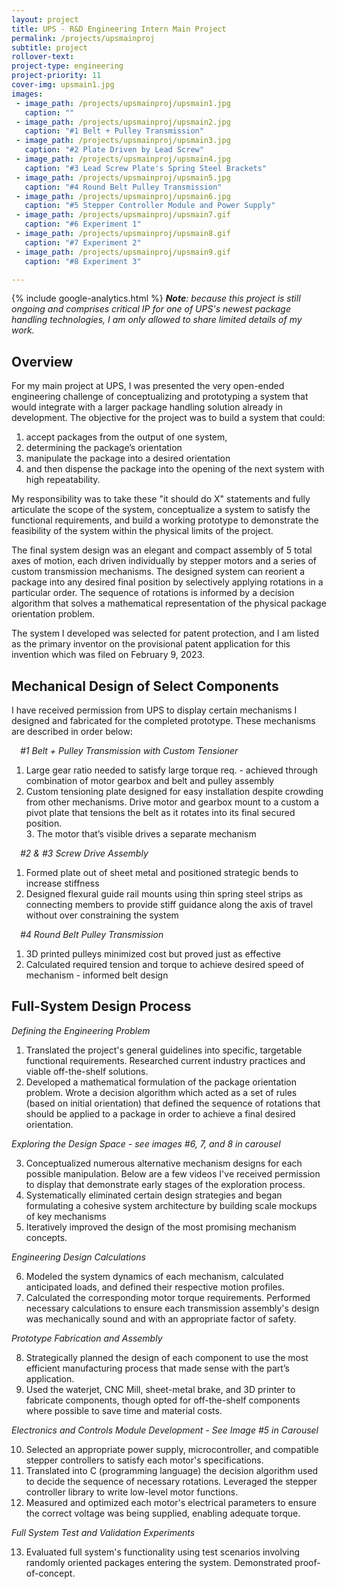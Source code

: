 ```yaml
---
layout: project
title: UPS - R&D Engineering Intern Main Project
permalink: /projects/upsmainproj
subtitle: project
rollover-text:
project-type: engineering
project-priority: 11
cover-img: upsmain1.jpg
images:
 - image_path: /projects/upsmainproj/upsmain1.jpg
   caption: ""
 - image_path: /projects/upsmainproj/upsmain2.jpg
   caption: "#1 Belt + Pulley Transmission"
 - image_path: /projects/upsmainproj/upsmain3.jpg
   caption: "#2 Plate Driven by Lead Screw"
 - image_path: /projects/upsmainproj/upsmain4.jpg
   caption: "#3 Lead Screw Plate's Spring Steel Brackets"
 - image_path: /projects/upsmainproj/upsmain5.jpg
   caption: "#4 Round Belt Pulley Transmission"
 - image_path: /projects/upsmainproj/upsmain6.jpg
   caption: "#5 Stepper Controller Module and Power Supply"
 - image_path: /projects/upsmainproj/upsmain7.gif
   caption: "#6 Experiment 1"
 - image_path: /projects/upsmainproj/upsmain8.gif
   caption: "#7 Experiment 2"
 - image_path: /projects/upsmainproj/upsmain9.gif
   caption: "#8 Experiment 3"

---
```

{% include google-analytics.html %}
<span style="font-style:oblique"><b>Note</b>: because this project is still ongoing and comprises critical IP for one of UPS's newest package handling technologies, I am only allowed to share limited details of my work.</span>

## Overview
For my main project at UPS, I was presented the very open-ended engineering challenge of conceptualizing and prototyping a system that would integrate with a larger package handling solution already in development. The objective for the project was to build a system that could:
1.  accept packages from the output of one system,
2.  determining the package’s orientation 
3.  manipulate the package into a desired orientation
4.  and then dispense the package into the opening of the next system with high repeatability.


My responsibility was to take these "it should do X" statements and fully articulate the scope of the system, conceptualize a system to satisfy the functional requirements, and build a working prototype to demonstrate the feasibility of the system within the physical limits of the project.

The final system design was an elegant and compact assembly of 5 total axes of motion, each driven individually by stepper motors and a series of custom transmission mechanisms. The designed system can reorient a package into any desired final position by selectively applying rotations in a particular order. The sequence of rotations is informed by a decision algorithm that solves a mathematical representation of the physical package orientation problem.

The system I developed was selected for patent protection, and I am listed as the primary inventor on the provisional patent application for this invention which was filed on February 9, 2023.


## Mechanical Design of Select Components

I have received permission from UPS to display certain mechanisms I designed and fabricated for the completed prototype. These mechanisms are described in order below:<br>

<span style="font-style:oblique; font-weight:415;">&emsp;#1 Belt + Pulley Transmission with Custom Tensioner</span>
<ul>
    <li style="list-style-type:disk; list-style-position: outside;">Large gear ratio needed to satisfy large torque req. - achieved through combination of motor gearbox and belt and pulley assembly</li>
    <li style="list-style-type:disk; list-style-position: outside;">Custom tensioning plate designed for easy installation despite crowding from other mechanisms. Drive motor and gearbox mount to a custom a pivot plate that tensions the belt as it rotates into its final secured position.</li>
    <li style="list-style-type:disk; list-style-position: inside;">The motor that’s visible drives a separate mechanism</li>
</ul>

<span style="font-style:oblique; font-weight:415;">&emsp;#2 & #3 Screw Drive Assembly</span>
<ul>
    <li style="list-style-type:disk; list-style-position: outside;">Formed plate out of sheet metal and positioned strategic bends to increase stiffness</li>
    <li style="list-style-type:disk; list-style-position: outside;">Designed flexural guide rail mounts using thin spring steel strips as connecting members to provide stiff guidance along the axis of travel without over constraining the system</li>
</ul>

<span style="font-style:oblique; font-weight:415;">&emsp;#4 Round Belt Pulley Transmission</span><ul>
    <li style="list-style-type:disk; list-style-position: outside;">3D printed pulleys minimized cost but proved just as effective</li>
    <li style="list-style-type:disk; list-style-position: outside;">Calculated required tension and torque to achieve desired speed of mechanism - informed belt design</li>
</ul>

## Full-System Design Process 

<span style="font-style:oblique; font-weight:415;">Defining the Engineering Problem</span><br>

1.  Translated the project's general guidelines into specific, targetable functional requirements. Researched current industry practices and viable off-the-shelf solutions.
2.  Developed a mathematical formulation of the package orientation problem. Wrote a decision algorithm which acted as a set of rules (based on initial orientation) that defined the sequence of rotations that should be applied to a package in order to achieve a final desired orientation.


<span style="font-style:oblique; font-weight:415;">Exploring the Design Space - see images #6, 7, and 8 in carousel</span><br>

3. Conceptualized numerous alternative mechanism designs for each possible manipulation. Below are a few videos I've received permission to display that demonstrate early stages of the exploration process.
4. Systematically eliminated certain design strategies and began formulating a cohesive system architecture by building scale mockups of key mechanisms 
5. Iteratively improved the design of the most promising mechanism concepts.<br>

<span style="font-style:oblique; font-weight:415;">Engineering Design Calculations</span><br>

6. Modeled the system dynamics of each mechanism, calculated anticipated loads, and defined their respective motion profiles.
7. Calculated the corresponding motor torque requirements. Performed necessary calculations to ensure each transmission assembly's design was mechanically sound and with an appropriate factor of safety. <br>

<span style="font-style:oblique; font-weight:415;">Prototype Fabrication and Assembly</span><br>

8. Strategically planned the design of each component to use the most efficient manufacturing process that made sense with the part’s application.
9. Used the waterjet, CNC Mill, sheet-metal brake, and 3D printer to fabricate components, though opted for off-the-shelf components where possible to save time and material costs. <br>

<span style="font-style:oblique; font-weight:415;">Electronics and Controls Module Development - See Image #5 in Carousel</span><br>

10. Selected an appropriate power supply, microcontroller, and compatible stepper controllers to satisfy each motor's specifications. 
11. Translated into C (programming language) the decision algorithm used to decide the sequence of necessary rotations. Leveraged the stepper controller library to write low-level motor functions.
12. Measured and optimized each motor's electrical parameters to ensure the correct voltage was being supplied, enabling adequate torque.<br>


<span style="font-style:oblique; font-weight:415;">Full System Test and Validation Experiments</span><br>

13. Evaluated full system's functionality using test scenarios involving randomly oriented packages entering the system. Demonstrated proof-of-concept. 

 






